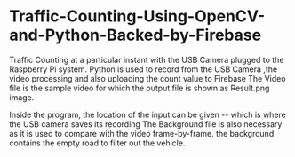 # Traffic-Counting-Using-OpenCV-and-Python-Backed-by-Firebase
Traffic Counting at a particular instant with the USB Camera plugged to the Raspberry Pi system. Python is used to record from the USB Camera ,the video processing and also uploading the count value to Firebase
The Video file is the sample video for which the output file is shown as Result.png image.

Inside the program, the location of the input can be given -- which is where the USB camera saves its recording
The Background file is also necessary as it is used to compare with the video frame-by-frame. the background contains the empty road to filter out the vehicle.
